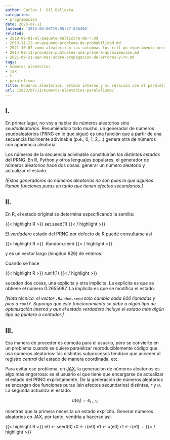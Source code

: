 ```yaml
---
author: Carlos J. Gil Bellosta
categories:
- programación
date: 2023-07-11
lastmod: '2025-04-06T19:05:37.636494'
related:
- 2010-09-01-el-paquete-multicore-de-r.md
- 2013-11-22-un-pequeno-problema-de-probabilidad.md
- 2021-10-07-como-aleatorizan-las-columnas-los-rrff-un-experimento-mental-y-una-coda-historica.md
- 2014-08-11-procesos-puntuales-una-primera-aproximacion.md
- 2021-09-21-aun-mas-sobre-propagacion-de-errores-y-rv.md
tags:
- números aleatorios
- jax
- r
- paralelismo
title: Números aleatorios, estado interno y su relación con el paralelismo
url: /2023/07/11/numeros-aleatorios-paralelismo/
---
```


## I.

En primer lugar, no voy a hablar de números aleatorios sino _seudoaleatorios_. Resumiéndolo todo mucho, un generador de números seudoaleatorios (PRNG en lo que sigue) es una función que a partir de una secuencia fácilmente adivinable (p.e., 0, 1, 2,...) genera otra de números con apariencia aleatoria.

Los números de la secuencia adivinable constituirían los distintos _estados_ del PRNG. En R, Python y otros lenguajes populares, el generador de números aleatorios hace dos cosas: generar un número aleatorio y actualizar el estado.

_[Estos generadores de números aleatorios no son pues lo que algunos llaman _funciones puras_ en tanto que tienen _efectos secundarios_.]_

## II.

En R, el estado original se determina especificando la semilla:

{{< highlight R >}}
set.seed(1)
{{< / highlight >}}

El _verdadero_ estado del PRNG por defecto de R puede consultarse así

{{< highlight R >}}
.Random.seed
{{< / highlight >}}

y es un vector largo (longitud 626) de enteros.

Cuando se hace

{{< highlight R >}}
runif(1)
{{< / highlight >}}

suceden dos cosas, una explícita y otra implícita. La explícita es que se obtiene el número 0.2655087. La implícita es que se modifica el estado.

_[Nota técnica: el vector `.Random.seed` solo cambia cada 600 llamadas y pico a `runif`. Supongo que este funcionamiento se debe a algún tipo de optimización interna y que el _estado verdadero_ incluye el _estado_ más algún tipo de puntero o contador.]_

## III.

Esa manera de proceder es cómoda para el usuario, pero se convierte en un problema cuando se quiere paralelizar reproduciblemente código que usa números aleatorios: los distintos subprocesos tendrían que acceder al registro _central_ del estado de manera coordinada, etc.

Para evitar ese problema, en [JAX](https://github.com/google/jax), la generación de números aleatorios es algo más engorrosa: es el usuario el que tiene que encargarse de actualizar el estado del PRNG explícitamente. De la generación de números aleatorios se encargan dos funciones puras (sin efectos secundarios) distintas, $r$ y $u$. La segunda actualiza el estado:

$$u(e_i) = e_{i+1},$$

mientras que la primera necesita un estado explícito. Generar números aleatorios en JAX, por tanto, vendría a hacerse así:

{{< highlight R >}}
e0 <- seed(0)
r0 <- r(e0)
e1 <- u(e0)
r1 <- r(e1)
...
{{< / highlight >}}